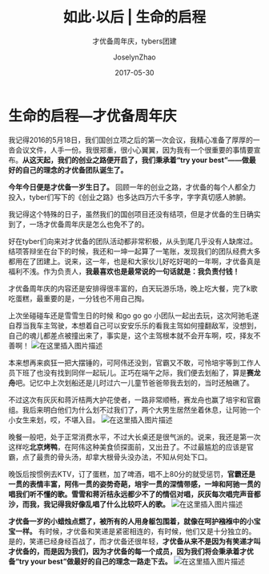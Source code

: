 ﻿---
layout:     post
title:      如此·以后 | 生命的启程
subtitle:   才优备周年庆，tybers团建
date:       2017-05-30
author:     JoselynZhao
header-img: img/home-bg-o.jpg
catalog: true
tags:
    - 如此·以后

---

# 生命的启程—才优备周年庆
我记得2016的5月18日，我们国创立项之后的第一次会议，我精心准备了厚厚的一沓会议文件，人手一份。我很郑重，很小心翼翼，因为我有一个很重要的事情要宣布。**从这天起，我们的创业之路便开启了，我们秉承着“try your best”——做最好的自己的理念的才优备团队诞生了。**

**今年今日便是才优备一岁生日了。** 回顾一年的创业之路，才优备的每个人都全力投入，tyber们写下的《创业之路》也多达四万六千多字，字字真切感人肺腑。

我记得这个特殊的日子，虽然我们的国创项目还没有结项，但是才优备的生日确实到了，一场才优备周年庆是怎么也免不了的。

好在tyber们向来对才优备的团队活动都非常积极，从头到尾几乎没有人缺席过。结项答辩坐在台下的时候，我还和一坤一起算了一笔账，发现我们的团队经费大多都用在了团建上。说来，这一年，也是和大家伙儿好吃好喝的一年啊，才优备真是福利不浅。作为负责人，**我最喜欢也是最常说的一句话就是：我负责付钱！**

才优备周年庆的内容还是安排得很丰富的，白天玩游乐场，晚上吃大餐，完了k歌吃蛋糕，最重要的是，一分钱也不用自己掏。

上次坐碰碰车还是雪雪生日的时候 和go go go 小团队一起出去玩，这次阿驰毛遂自荐当我车主驾驶，本想着自己可以安安乐乐的看我主驾如何撞翻敌军，没想到，自己的魂儿都差点被撞出来了，事实是，这个主驾根本就不会开车啊，哎，择友不善啊！
![在这里插入图片描述](https://img-blog.csdnimg.cn/20190419163948207.png?x-oss-process=image/watermark,type_ZmFuZ3poZW5naGVpdGk,shadow_10,text_aHR0cHM6Ly9ibG9nLmNzZG4ubmV0L05HVWV2ZXIxNQ==,size_16,color_FFFFFF,t_70)

本来想再来疯狂一把大摆锤的，可阿伟还没到，官霸又不敢，可怜培宇等到工作人员下班了也没有找到同伴一起玩儿。正巧在端午之际，我们便去划船了，算是**赛龙舟**吧。记忆中上次划船还是儿时过六一儿童节爸爸带我去划的，当时还触礁了。

不过这次有灰灰和蒋沂桔两大护花使者，一路非常顺畅，赛龙舟也赢了培宇和官霸组。我后来明白他们为什么划不过我们了，两个大男生居然坐着休息，让阿驰一个小女生来划，哎，不堪入目。
![在这里插入图片描述](https://img-blog.csdnimg.cn/20190419164013155.png?x-oss-process=image/watermark,type_ZmFuZ3poZW5naGVpdGk,shadow_10,text_aHR0cHM6Ly9ibG9nLmNzZG4ubmV0L05HVWV2ZXIxNQ==,size_16,color_FFFFFF,t_70)

晚餐一般吧，处于正常消费水平，不过大长桌还是很气派的。说来，我还是第一次这样吃**北京烤鸭**，在阿伟这种美食侦探面前，又出丑了。不过最尴尬的应该是官霸，点了最贵的骨头汤，却拿大根骨头没办法，不知从何处下口。

晚饭后按惯例去KTV，订了蛋糕，加了啤酒，唱不上80分的就受惩罚，**官霸还是一贯的表情丰富，阿伟一贯的姿势奇葩，培宇一贯的深情带感，一坤和阿驰一贯的唱我们听不懂的歌。雪雪和蒋沂桔永远都少不了的情侣对唱，灰灰每次唱完声音都沙，而我，我记得我好像乱唱了什么比较吓人的歌。**
![在这里插入图片描述](https://img-blog.csdnimg.cn/20190419164027248.png?x-oss-process=image/watermark,type_ZmFuZ3poZW5naGVpdGk,shadow_10,text_aHR0cHM6Ly9ibG9nLmNzZG4ubmV0L05HVWV2ZXIxNQ==,size_16,color_FFFFFF,t_70)

**才优备一岁的小蜡烛点燃了，被所有的人用身躯包围着，就像在呵护襁褓中的小宝宝一样。** 有时候，才优备和笑递是紧密相连的，有时候，他们又是十分独立的。是的，笑递已经身经百战了，而才优备还很年轻，**才优备从来不是因为有笑递才叫才优备的，而是因为我们，因为才优备的每一个成员，因为我们将会秉承着才优备“try your best”做最好的自己的理念一路走下去。**
![在这里插入图片描述](https://img-blog.csdnimg.cn/20190419164036465.png?x-oss-process=image/watermark,type_ZmFuZ3poZW5naGVpdGk,shadow_10,text_aHR0cHM6Ly9ibG9nLmNzZG4ubmV0L05HVWV2ZXIxNQ==,size_16,color_FFFFFF,t_70)

